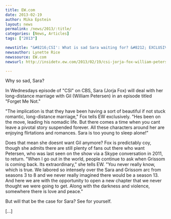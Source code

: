 ```yaml
---
title: EW.com
date: 2013-02-19
author: Mika Epstein
layout: news
permalink: /news/2013/:title/
categories: [News, Articles]
tags: ["2013"]

newstitle: "&#8216;CSI': What is sad Sara waiting for? &#8212; EXCLUSIVE VIDEO  "
newsauthor: Lynette Rice  
newssource: EW.com  
newsurl: http://insidetv.ew.com/2013/02/19/csi-jorja-fox-william-petersen/  

---
```


Why so sad, Sara?

In Wednesdays episode of "CSI" on CBS, Sara (Jorja Fox) will deal with her long-distance marriage with Gil (William Petersen) in an episode titled "Forget Me Not."

"The implication is that they have been having a sort of beautiful  if not stuck  romantic, long-distance marriage," Fox tells EW exclusively. "Hes been on the move, leading his nomadic life. But there comes a time when you cant leave a pivotal story suspended forever. All these characters around her are enjoying flirtations and romances. Sara is too young to sleep alone!"

Does that mean she doesnt want Gil anymore? Fox is predictably coy, though she admits there are still plenty of fans out there who want Petersen, who was last seen on the show via a Skype conversation in 2011, to return. "When I go out in the world, people continue to ask when Grissom is coming back. Its extraordinary," she tells EW. "You never really know, which is true. We labored so intensely over the Sara and Grissom arc from seasons 3 to 8 and we never really imagined there would be a season 13. And here we are with the opportunity to open a new chapter that we never thought we were going to get. Along with the darkness and violence, somewhere there is love and peace."

But will that be the case for Sara? See for yourself.

[...]

